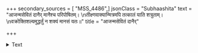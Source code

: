 +++
secondary_sources = [ "MSS_4486",]
jsonClass = "Subhaashita"
text = "आजन्मसेवितं दानैर् मानैश्च परिपोषितम्।  \nतीक्ष्णवाक्यान्मित्रमपि तत्कालं याति शत्रुताम्।  \nवक्रोक्तिशल्यमुद्धर्तुं न शक्यं मानसं यतः॥"
title = "आजन्मसेवितं दानैर्"

+++

<details><summary>Text</summary>

आजन्मसेवितं दानैर् मानैश्च परिपोषितम्।  
तीक्ष्णवाक्यान्मित्रमपि तत्कालं याति शत्रुताम्।  
वक्रोक्तिशल्यमुद्धर्तुं न शक्यं मानसं यतः॥
</details>
